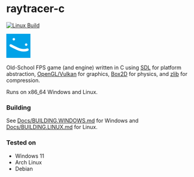 # raytracer-c
[![Linux Build](https://github.com/droc101/raytracer-c/actions/workflows/cmake-single-platform.yml/badge.svg)](https://github.com/droc101/raytracer-c/actions/workflows/cmake-single-platform.yml)

![](Assets/actor/BLOB2.png)

Old-School FPS game (and engine) written in C using [SDL](https://www.libsdl.org/) for platform
abstraction, [OpenGL/Vulkan](https://www.khronos.org/) for graphics, [Box2D](https://box2d.org/) for physics,
and [zlib](https://www.zlib.net/) for compression.

Runs on x86_64 Windows and Linux.

### Building
See [Docs/BUILDING.WINDOWS.md](Docs/BUILDING.WINDOWS.md) for Windows and [Docs/BUILDING.LINUX.md](Docs/BUILDING.LINUX.md) for Linux.

### Tested on
- Windows 11
- Arch Linux
- Debian
